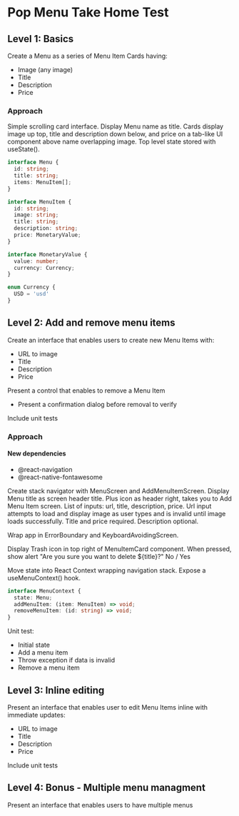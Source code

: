 # Pop Menu Take Home Test

## Level 1: Basics

Create a Menu as a series of Menu Item Cards having:
- Image (any image)
- Title
- Description
- Price

### Approach

Simple scrolling card interface. Display Menu name as title. Cards display image up top, title and description down below, and price on a tab-like UI component above name overlapping image. Top level state stored with useState().

```TypeScript
interface Menu {
  id: string;
  title: string;
  items: MenuItem[];
}

interface MenuItem {
  id: string;
  image: string;
  title: string;
  description: string;
  price: MonetaryValue;
}

interface MonetaryValue {
  value: number;
  currency: Currency;
}

enum Currency {
  USD = 'usd'
}
```

## Level 2: Add and remove menu items

Create an interface that enables users to create new Menu Items with:
- URL to image
- Title
- Description
- Price

Present a control that enables to remove a Menu Item
- Present a confirmation dialog before removal to verify

Include unit tests

### Approach

#### New dependencies
- @react-navigation
- @react-native-fontawesome

Create stack navigator with MenuScreen and AddMenuItemScreen. Display Menu title as screen header title. Plus icon as header right, takes you to Add Menu Item screen. List of inputs: url, title, description, price. Url input attempts to load and display image as user types and is invalid until image loads successfully. Title and price required. Description optional.

Wrap app in ErrorBoundary and KeyboardAvoidingScreen.

Display Trash icon in top right of MenuItemCard component. When pressed, show alert "Are you sure you want to delete ${title}?" No / Yes

Move state into React Context wrapping navigation stack. Expose a useMenuContext() hook.

```TypeScript
interface MenuContext {
  state: Menu;
  addMenuItem: (item: MenuItem) => void;
  removeMenuItem: (id: string) => void;
}
```

Unit test:
- Initial state
- Add a menu item
- Throw exception if data is invalid
- Remove a menu item

## Level 3: Inline editing

Present an interface that enables user to edit Menu Items inline with immediate updates:
- URL to image
- Title
- Description
- Price

Include unit tests

## Level 4: Bonus - Multiple menu managment

Present an interface that enables users to have multiple menus
